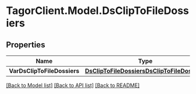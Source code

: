 # TagorClient.Model.DsClipToFileDossiers

## Properties

Name | Type | Description | Notes
------------ | ------------- | ------------- | -------------
**VarDsClipToFileDossiers** | [**DsClipToFileDossiersDsClipToFileDossiers**](DsClipToFileDossiersDsClipToFileDossiers.md) |  | [optional] 

[[Back to Model list]](../README.md#documentation-for-models) [[Back to API list]](../README.md#documentation-for-api-endpoints) [[Back to README]](../README.md)

